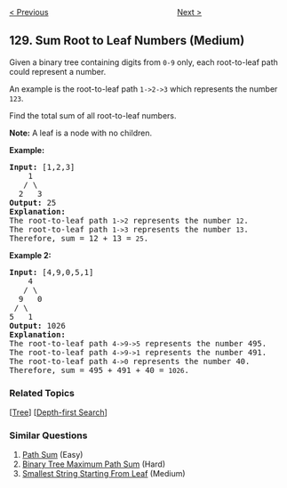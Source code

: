 <!--|This file generated by command(leetcode description); DO NOT EDIT.    |-->
<!--+----------------------------------------------------------------------+-->
<!--|@author    openset <openset.wang@gmail.com>                           |-->
<!--|@link      https://github.com/openset                                 |-->
<!--|@home      https://github.com/openset/leetcode                        |-->
<!--+----------------------------------------------------------------------+-->

[< Previous](https://github.com/openset/leetcode/tree/master/problems/longest-consecutive-sequence "Longest Consecutive Sequence")
　　　　　　　　　　　　　　　　
[Next >](https://github.com/openset/leetcode/tree/master/problems/surrounded-regions "Surrounded Regions")

## 129. Sum Root to Leaf Numbers (Medium)

<p>Given a binary tree containing digits from <code>0-9</code> only, each root-to-leaf path could represent a number.</p>

<p>An example is the root-to-leaf path <code>1-&gt;2-&gt;3</code> which represents the number <code>123</code>.</p>

<p>Find the total sum of all root-to-leaf numbers.</p>

<p><strong>Note:</strong>&nbsp;A leaf is a node with no children.</p>

<p><strong>Example:</strong></p>

<pre>
<strong>Input:</strong> [1,2,3]
    1
   / \
  2   3
<strong>Output:</strong> 25
<strong>Explanation:</strong>
The root-to-leaf path <code>1-&gt;2</code> represents the number <code>12</code>.
The root-to-leaf path <code>1-&gt;3</code> represents the number <code>13</code>.
Therefore, sum = 12 + 13 = <code>25</code>.</pre>

<p><strong>Example 2:</strong></p>

<pre>
<strong>Input:</strong> [4,9,0,5,1]
    4
   / \
  9   0
&nbsp;/ \
5   1
<strong>Output:</strong> 1026
<strong>Explanation:</strong>
The root-to-leaf path <code>4-&gt;9-&gt;5</code> represents the number 495.
The root-to-leaf path <code>4-&gt;9-&gt;1</code> represents the number 491.
The root-to-leaf path <code>4-&gt;0</code> represents the number 40.
Therefore, sum = 495 + 491 + 40 = <code>1026</code>.</pre>

### Related Topics
  [[Tree](https://github.com/openset/leetcode/tree/master/tag/tree/README.md)]
  [[Depth-first Search](https://github.com/openset/leetcode/tree/master/tag/depth-first-search/README.md)]

### Similar Questions
  1. [Path Sum](https://github.com/openset/leetcode/tree/master/problems/path-sum) (Easy)
  1. [Binary Tree Maximum Path Sum](https://github.com/openset/leetcode/tree/master/problems/binary-tree-maximum-path-sum) (Hard)
  1. [Smallest String Starting From Leaf](https://github.com/openset/leetcode/tree/master/problems/smallest-string-starting-from-leaf) (Medium)
